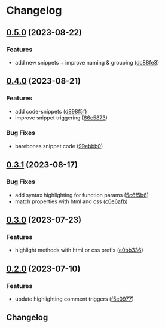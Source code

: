 # Changelog

## [0.5.0](https://github.com/n6ai/minze/compare/minze-vscode-v0.4.0...minze-vscode-v0.5.0) (2023-08-22)


### Features

* add new snippets + improve naming & grouping ([dc88fe3](https://github.com/n6ai/minze/commit/dc88fe3c95b6678398c91c2f162cd7c2486da878))

## [0.4.0](https://github.com/n6ai/minze/compare/minze-vscode-v0.3.1...minze-vscode-v0.4.0) (2023-08-21)


### Features

* add code-snippets ([d898f5f](https://github.com/n6ai/minze/commit/d898f5f39520fe3e6361840d6ca9376020697f0e))
* improve snippet triggering ([66c5873](https://github.com/n6ai/minze/commit/66c5873856fe5086322472d9d129ade2afd0d918))


### Bug Fixes

* barebones snippet code ([99ebbb0](https://github.com/n6ai/minze/commit/99ebbb09cff14c685c7d66da1e1ebfe15f47b9a8))

## [0.3.1](https://github.com/n6ai/minze/compare/minze-vscode-v0.3.0...minze-vscode-v0.3.1) (2023-08-17)


### Bug Fixes

* add syntax highlighting for function params ([5c6f5b6](https://github.com/n6ai/minze/commit/5c6f5b6ca1245c60f26f91d42eea39d0cef44c9a))
* match properties with html and css ([c0e6afb](https://github.com/n6ai/minze/commit/c0e6afbd215e2703356f751afdb97ec398d0a5e3))

## [0.3.0](https://github.com/n6ai/minze/compare/minze-vscode-v0.2.0...minze-vscode-v0.3.0) (2023-07-23)


### Features

* highlight methods with html or css prefix ([e0bb336](https://github.com/n6ai/minze/commit/e0bb336f9d5ceb35f5ea9e91663d3f92904f9d3a))

## [0.2.0](https://github.com/n6ai/minze/compare/minze-vscode-v0.1.1...minze-vscode-v0.2.0) (2023-07-10)


### Features

* update highlighting comment triggers ([f5e0977](https://github.com/n6ai/minze/commit/f5e09777ab4aa7a543c19aa02f18313b6ba54ea5))

## Changelog
